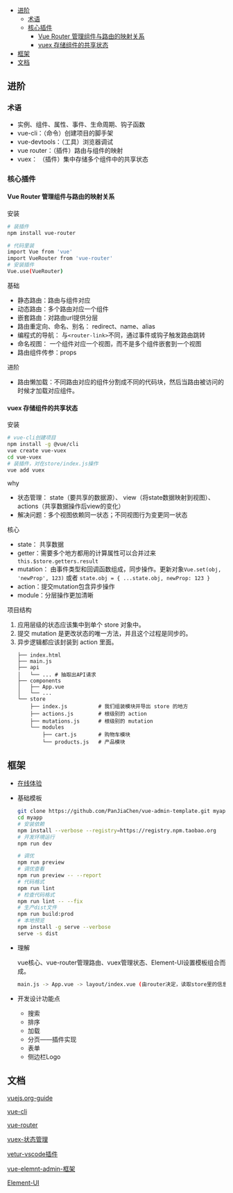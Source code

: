 
<!-- TOC -->

- [进阶](#进阶)
    - [术语](#术语)
    - [核心插件](#核心插件)
        - [Vue Router 管理组件与路由的映射关系](#vue-router-管理组件与路由的映射关系)
        - [vuex 存储组件的共享状态](#vuex-存储组件的共享状态)
- [框架](#框架)
- [文档](#文档)

<!-- /TOC -->

## 进阶

### 术语
- 实例、组件、属性、事件、生命周期、钩子函数
-  vue-cli：（命令）创建项目的脚手架
- vue-devtools：（工具）浏览器调试
-  vue router：（插件）路由与组件的映射
-  vuex： （插件）集中存储多个组件中的共享状态

### 核心插件

#### Vue Router 管理组件与路由的映射关系
<!-- 理解：根据url不同加载vue的不同组件，把nginx的路由转到内部 -->

安装
```bash
# 装插件
npm install vue-router

# 代码里装
import Vue from 'vue'
import VueRouter from 'vue-router'
# 安装插件
Vue.use(VueRouter)
```

基础

- 静态路由：路由与组件对应
- 动态路由：多个路由对应一个组件
- 嵌套路由：对路由url提供分层
- 路由重定向、命名、别名： redirect、name、alias
- 编程式的导航： 与`<router-link>`不同，通过事件或钩子触发路由跳转
- 命名视图： 一个组件对应一个视图，而不是多个组件嵌套到一个视图
- 路由组件传参：props

进阶
- 路由懒加载：不同路由对应的组件分割成不同的代码块，然后当路由被访问的时候才加载对应组件。


#### vuex 存储组件的共享状态
<!-- 类似进程间通信，把不同组件中的共享数据进行管理。可以单独定义一个store来实现 -->

安装

```bash
# vue-cli创建项目
npm install -g @vue/cli
vue create vue-vuex
cd vue-vuex
# 装插件，对在store/index.js操作
vue add vuex
```

why

- 状态管理： state（要共享的数据源）、 view（将state数据映射到视图）、actions（共享数据操作后view的变化）
- 解决问题：多个视图依赖同一状态；不同视图行为变更同一状态

核心

- state： 共享数据
- getter：需要多个地方都用的计算属性可以合并过来`this.$store.getters.result`
- mutation： 由事件类型和回调函数组成，同步操作。更新对象`Vue.set(obj, 'newProp', 123)` 或者 `state.obj = { ...state.obj, newProp: 123 }`
- action：提交mutation包含异步操作
- module：分层操作更加清晰

项目结构

1. 应用层级的状态应该集中到单个 store 对象中。
2. 提交 mutation 是更改状态的唯一方法，并且这个过程是同步的。
3. 异步逻辑都应该封装到 action 里面。
    ```shell
    ├── index.html
    ├── main.js
    ├── api
    │   └── ... # 抽取出API请求
    ├── components
    │   ├── App.vue
    │   └── ...
    └── store
        ├── index.js          # 我们组装模块并导出 store 的地方
        ├── actions.js        # 根级别的 action
        ├── mutations.js      # 根级别的 mutation
        └── modules
            ├── cart.js       # 购物车模块
            └── products.js   # 产品模块
    ```


## 框架

- [在线体验](https://panjiachen.github.io/vue-element-admin/#/login?redirect=%2Fdashboard)

- 基础模板 
  ```bash
  git clone https://github.com/PanJiaChen/vue-admin-template.git myapp
  cd myapp
  # 安装依赖
  npm install --verbose --registry=https://registry.npm.taobao.org
  # 开发环境运行
  npm run dev
  
  # 调优
  npm run preview
  # 调优查看
  npm run preview -- --report
  # 代码格式
  npm run lint
  # 检查代码格式
  npm run lint -- --fix
  # 生产dist文件
  npm run build:prod 
  # 本地预览
  npm install -g serve --verbose
  serve -s dist
  ```

- 理解

  vue核心、vue-router管理路由、vuex管理状态、Element-UI设置模板组合而成。

  ```bash
  main.js -> App.vue -> layout/index.vue (由router决定，读取store里的信息) -> layout/components/sidebar/index.vue 、layout/components/Navbar.vue 、layout/components/AppMain.vue 
  ```

- 开发设计功能点

  - 搜索
  - 排序
  - 加载
  - 分页——插件实现
  - 表单 
  - 侧边栏Logo


## 文档

[vuejs.org-guide](https://cn.vuejs.org/v2/guide/installation.html)

[vue-cli](https://cli.vuejs.org/zh/)

[vue-router](https://router.vuejs.org/zh/guide/)

[vuex-状态管理](https://vuex.vuejs.org/zh/installation.html)

[vetur-vscode插件](https://vuejs.github.io/vetur/setup.html#extensions)

[vue-elemnt-admin-框架](https://panjiachen.github.io/vue-element-admin-site/zh/guide/)

[Element-UI](https://element.eleme.cn/#/zh-CN/component/installation)
